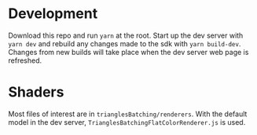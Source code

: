 # Development
Download this repo and run `yarn` at the root. Start up the dev server with `yarn dev` and rebuild any changes made to the sdk with `yarn build-dev`. Changes from new builds will take place when the dev server web page is refreshed.

# Shaders
Most files of interest are in `trianglesBatching/renderers`. With the default model in the dev server, `TrianglesBatchingFlatColorRenderer.js` is used.
